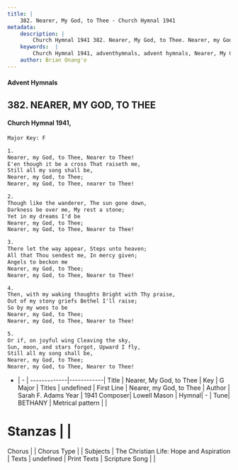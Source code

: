 ```yaml
---
title: |
    382. Nearer, My God, to Thee - Church Hymnal 1941
metadata:
    description: |
        Church Hymnal 1941 382. Nearer, My God, to Thee. Nearer, my God, to Thee, Nearer to Thee!  E'en though it be a cross That raiseth me, Still all my song shall be,  Nearer, my God, to Thee;  Nearer, my God, to Thee, nearer to Thee! 
    keywords:  |
        Church Hymnal 1941, adventhymnals, advent hymnals, Nearer, My God, to Thee, Nearer, my God, to Thee. 
    author: Brian Onang'o
---
```


#### Advent Hymnals
## 382. NEARER, MY GOD, TO THEE
####  Church Hymnal 1941,

```txt
Major Key: F

1.
Nearer, my God, to Thee, Nearer to Thee! 
E'en though it be a cross That raiseth me,
Still all my song shall be, 
Nearer, my God, to Thee; 
Nearer, my God, to Thee, nearer to Thee! 

2.
Though like the wanderer, The sun gone down, 
Darkness be over me, My rest a stone; 
Yet in my dreams I'd be
Nearer, my God, to Thee; 
Nearer, my God, to Thee, Nearer to Thee! 

3.
There let the way appear, Steps unto heaven; 
All that Thou sendest me, In mercy given; 
Angels to beckon me 
Nearer, my God, to Thee; 
Nearer, my God, to Thee, Nearer to Thee! 

4.
Then, with my waking thoughts Bright with Thy praise, 
Out of my stony griefs Bethel I'll raise;
So by my woes to be 
Nearer, my God, to Thee; 
Nearer, my God, to Thee, Nearer to Thee! 

5.
Or if, on joyful wing Cleaving the sky, 
Sun, moon, and stars forgot, Upward I fly, 
Still all my song shall be, 
Nearer, my God, to Thee; 
Nearer, my God, to Thee, Nearer to Thee! 

```

- |   -  |
-------------|------------|
Title | Nearer, My God, to Thee |
Key | G Major |
Titles | undefined |
First Line | Nearer, my God, to Thee |
Author | Sarah F. Adams
Year | 1941
Composer| Lowell Mason |
Hymnal|  - |
Tune| BETHANY |
Metrical pattern | |
# Stanzas |  |
Chorus |  |
Chorus Type |  |
Subjects | The Christian Life: Hope and Aspiration |
Texts | undefined |
Print Texts | 
Scripture Song |  |
    
